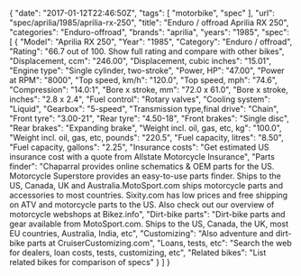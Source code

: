 {
    "date": "2017-01-12T22:46:50Z",
    "tags": [
        "motorbike",
        "spec"
    ],
    "url": "spec\/aprilia\/1985\/aprilia-rx-250",
    "title": "Enduro \/ offroad Aprilia RX 250",
    "categories": "Enduro-offroad",
    "brands": "aprilia",
    "years": "1985",
    "spec": [
        {
            "Model": "Aprilia RX 250",
            "Year": "1985",
            "Category": "Enduro \/ offroad",
            "Rating": "66.7 out of 100. Show full rating and compare with other bikes",
            "Displacement, ccm": "246.00",
            "Displacement, cubic inches": "15.01",
            "Engine type": "Single cylinder, two-stroke",
            "Power, HP": "47.00",
            "Power at RPM": "8000",
            "Top speed, km\/h": "120.0",
            "Top speed, mph": "74.6",
            "Compression": "14.0:1",
            "Bore x stroke, mm": "72.0 x 61.0",
            "Bore x stroke, inches": "2.8 x 2.4",
            "Fuel control": "Rotary valves",
            "Cooling system": "Liquid",
            "Gearbox": "5-speed",
            "Transmission type,final drive": "Chain",
            "Front tyre": "3.00-21",
            "Rear tyre": "4.50-18",
            "Front brakes": "Single disc",
            "Rear brakes": "Expanding brake",
            "Weight incl. oil, gas, etc, kg": "100.0",
            "Weight incl. oil, gas, etc, pounds": "220.5",
            "Fuel capacity, litres": "8.50",
            "Fuel capacity, gallons": "2.25",
            "Insurance costs": "Get estimated US insurance cost with a quote from Allstate Motorcycle Insurance",
            "Parts finder": "Chaparral provides online schematics & OEM parts for the US.   Motorcycle Superstore provides an easy-to-use parts finder. Ships to the US, Canada, UK and Australia.MotoSport.com ships motorcycle parts and accessories to most countries.    Sixity.com has low prices and free shipping on ATV and motorcycle parts to the US. Also check out our overview of motorcycle webshops at Bikez.info",
            "Dirt-bike parts": "Dirt-bike parts and gear available from MotoSport.com. Ships to the US, Canada, the UK, most EU countries, Australia, India, etc",
            "Customizing": "Also adventure and dirt-bike parts at CruiserCustomizing.com",
            "Loans, tests, etc": "Search the web for dealers, loan costs, tests, customizing, etc",
            "Related bikes": "List related bikes for comparison of specs"
        }
    ]
}